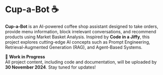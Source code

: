 # Cup-a-Bot ☕

**Cup-a-Bot** is an AI-powered coffee shop assistant designed to take orders, provide menu information, block irrelevant conversations, and recommend products using Market Basket Analysis. Inspired by **Code in a Jiffy**, this project explores cutting-edge AI concepts such as Prompt Engineering, Retrieval-Augmented Generation (RAG), and Agent-Based Systems.

🚧 **Work in Progress**  
All project content, including code and documentation, will be uploaded by **30 November 2024**. Stay tuned for updates!


